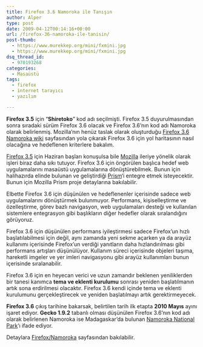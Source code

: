 ```yaml
---
title: Firefox 3.6 Namoroka ile Tanışın
author: Alper
type: post
date: 2009-04-12T00:14:16+00:00
url: /firefox-36-namoroka-ile-tanisin/
post-thumb:
  - https://www.murekkep.org/mini/fxmini.jpg
  - https://www.murekkep.org/mini/fxmini.jpg
dsq_thread_id:
  - 970193268
categories:
  - Masaüstü
tags:
  - firefox
  - internet tarayıcı
  - yazılım

---
```

**Firefox 3.5** için &#8220;**Shiretoko**&#8221; kod adı seçilmişti. Firefox 3.5 duyurulmasından sonra sıradaki sürüm Firefox 3.6 olacak ve Firefox 3.6&#8217;nın kod adı Namoroka olarak belirlenmiş. Mozilla&#8217;nın henüz taslak olarak oluşturduğu <a href="https://wiki.mozilla.org/Firefox/Namoroka" target="_blank">Firefox 3.6 Namoroka wiki</a> sayfasından yola çıkarak Firefox 3.6 için yol haritasının nasıl olacağına ve hedeflenen kriterlere bakalım. 

<a href="https://wiki.mozilla.org/Firefox3.5" target="_blank">Firefox 3.5</a> için Haziran başları konuşulsa bile [Mozilla][1] ileriye yönelik olarak işleri biraz daha sıkı tutuyor. Firefox 3.6 için öngörülen başlıca hedef web uygulamalarını masaüstü uygulamalarına dönüştürebilmek. Bunun için halihazırda elinde bulunan ve geliştirdiği [Prism][2]&#8216;i entegre etmek isteyecektir. Bunun için Mozilla Prism proje detaylarına bakılabilir. <!--more-->

Elbette Firefox 3.6 için düşünülen ve hedeflenenler içerisinde sadece web uygulamalarını dönüştürmek bulunmuyor. Performans, kişiselleştirme ve özelleştirme, görev bazlı navigasyon, web uygulamaları desteği ve kullanılan sistemlere entegrasyon gibi başlıkların diğer hedefler olarak sıralandığını görüyoruz. 

Firefox 3.6 için düşünülen performans iyileştirmesi sadece Firefox&#8217;un hızlı başlatılabilmesi için değil, aynı zamanda yeni sekme açarken ya da arayüz kullanımı içerisinde Firefox&#8217;un verdiği yanıtların daha hızlandırılması gibi performans artışları düşünülüyor. Kullanım süreci içerisinde objeleri taşıma, hareketli imgeler ve yer imleri navigasyonu gibi arayüz kullanımları bunun içerisinde sıralanabilir. 

Firefox 3.6 için en heyecan verici ve uzun zamandır beklenen yeniliklerden bir tanesi kanımca **tema ve eklenti kurulumu** sonrası yeniden başlatılmanın artık sona erdirilmesi olacaktır. Firefox 3.6 kendi içinde tema ve eklenti kurulumunu gerçekleştirecek ve yeniden başlatılmayı artık gerektirmeyecek. 

**Firefox 3.6** çıkış tarihine bakarsak, belirtilen tarih ilk etapta **2010 Mayıs** ayını işaret ediyor. **Gecko 1.9.2** tabanlı olması düşünülen Firefox 3.6&#8217;nın kod adı olarak belirlenen Namoroka ise Madagaskar&#8217;da bulunan <a href="http://en.wikipedia.org/wiki/Namoroka_National_Park" target="_blank">Namoroka National Park</a>&#8216;ı ifade ediyor. 

Detaylara <a href="https://wiki.mozilla.org/Firefox/Namoroka" target="_blank">Firefox/Namoroka</a> sayfasından bakılabilir.

 [1]: http://www.mozilla.org
 [2]: https://www.murekkep.org/linux-ve-mac-icin-mozilla-prism-477